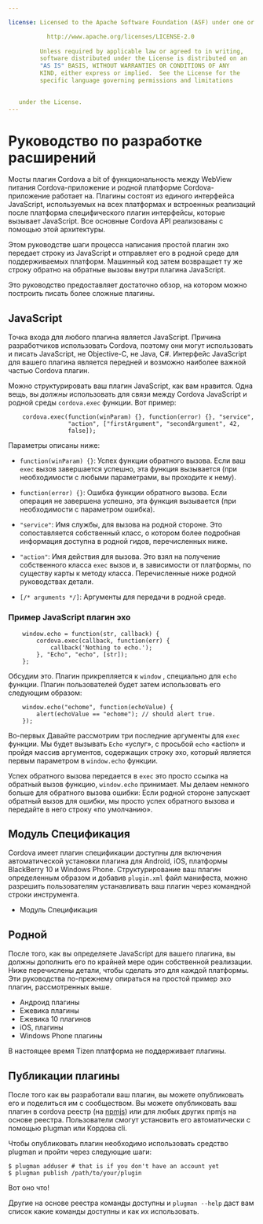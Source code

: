 ```yaml
---

license: Licensed to the Apache Software Foundation (ASF) under one or more contributor license agreements. See the NOTICE file distributed with this work for additional information regarding copyright ownership. The ASF licenses this file to you under the Apache License, Version 2.0 (the "License"); you may not use this file except in compliance with the License. You may obtain a copy of the License at

           http://www.apache.org/licenses/LICENSE-2.0
    
         Unless required by applicable law or agreed to in writing,
         software distributed under the License is distributed on an
         "AS IS" BASIS, WITHOUT WARRANTIES OR CONDITIONS OF ANY
         KIND, either express or implied.  See the License for the
         specific language governing permissions and limitations
    

   under the License.
---
```


# Руководство по разработке расширений

Мосты плагин Cordova a bit of функциональность между WebView питания Cordova-приложение и родной платформе Cordova-приложение работает на. Плагины состоят из единого интерфейса JavaScript, используемых на всех платформах и встроенных реализаций после платформа специфического плагин интерфейсы, которые вызывает JavaScript. Все основные Cordova API реализованы с помощью этой архитектуры.

Этом руководстве шаги процесса написания простой плагин эхо передает строку из JavaScript и отправляет его в родной среде для поддерживаемых платформ. Машинный код затем возвращает ту же строку обратно на обратные вызовы внутри плагина JavaScript.

Это руководство предоставляет достаточно обзор, на котором можно построить писать более сложные плагины.

## JavaScript

Точка входа для любого плагина является JavaScript. Причина разработчиков использовать Cordova, поэтому они могут использовать и писать JavaScript, не Objective-C, не Java, C#. Интерфейс JavaScript для вашего плагина является передней и возможно наиболее важной частью Cordova плагин.

Можно структурировать ваш плагин JavaScript, как вам нравится. Одна вещь, вы *должны* использовать для связи между Cordova JavaScript и родной среды `cordova.exec` функции. Вот пример:

        cordova.exec(function(winParam) {}, function(error) {}, "service",
                     "action", ["firstArgument", "secondArgument", 42,
                     false]);
    

Параметры описаны ниже:

*   `function(winParam) {}`: Успех функции обратного вызова. Если ваш `exec` вызов завершается успешно, эта функция вызывается (при необходимости с любыми параметрами, вы проходите к нему).

*   `function(error) {}`: Ошибка функции обратного вызова. Если операция не завершена успешно, эта функция вызывается (при необходимости с параметром ошибка).

*   `"service"`: Имя службы, для вызова на родной стороне. Это сопоставляется собственный класс, о котором более подробная информация доступна в родной гидов, перечисленных ниже.

*   `"action"`: Имя действия для вызова. Это взял на получение собственного класса `exec` вызов и, в зависимости от платформы, по существу карты к методу класса. Перечисленные ниже родной руководствах детали.

*   `[/* arguments */]`: Аргументы для передачи в родной среде.

### Пример JavaScript плагин эхо

        window.echo = function(str, callback) {
            cordova.exec(callback, function(err) {
                callback('Nothing to echo.');
            }, "Echo", "echo", [str]);
        };
    

Обсудим это. Плагин прикрепляется к `window` , специально для `echo` функции. Плагин пользователей будет затем использовать его следующим образом:

        window.echo("echome", function(echoValue) {
            alert(echoValue == "echome"); // should alert true.
        });
    

Во-первых Давайте рассмотрим три последние аргументы для `exec` функции. Мы будет вызывать `Echo` «услуг», с просьбой `echo` «action» и пройдя массив аргументов, содержащих строку эхо, который является первым параметром в `window.echo` функции.

Успех обратного вызова передается в `exec` это просто ссылка на обратный вызов функцию, `window.echo` принимает. Мы делаем немного больше для обратного вызова ошибки: Если родной стороне запускает обратный вызов для ошибки, мы просто успех обратного вызова и передайте в него строку «по умолчанию».

## Модуль Спецификация

Cordova имеет плагин спецификации доступны для включения автоматической установки плагина для Android, iOS, платформы BlackBerry 10 и Windows Phone. Структурирование ваш плагин определенным образом и добавив `plugin.xml` файл манифеста, можно разрешить пользователям устанавливать ваш плагин через командной строки инструмента.

*   Модуль Спецификация

## Родной

После того, как вы определяете JavaScript для вашего плагина, вы должны дополнить его по крайней мере один собственной реализации. Ниже перечислены детали, чтобы сделать это для каждой платформы. Эти руководства по-прежнему опираться на простой пример эхо плагин, рассмотренных выше.

*   Андроид плагины
*   Ежевика плагины
*   Ежевика 10 плагинов
*   iOS, плагины
*   Windows Phone плагины

В настоящее время Tizen платформа не поддерживает плагины.

## Публикации плагины

После того как вы разработали ваш плагин, вы можете опубликовать его и поделиться им с сообществом. Вы можете опубликовать ваш плагин в cordova реестр (на [npmjs][1]) или для любых других npmjs на основе реестра. Пользователи смогут установить его автоматически с помощью plugman или Кордова cli.

 [1]: https://github.com/isaacs/npmjs.org

Чтобы опубликовать плагин необходимо использовать средство plugman и пройти через следующие шаги:

    $ plugman adduser # that is if you don't have an account yet
    $ plugman publish /path/to/your/plugin
    

Вот оно что!

Другие на основе реестра команды доступны и `plugman --help` даст вам список какие команды доступны и как их использовать.